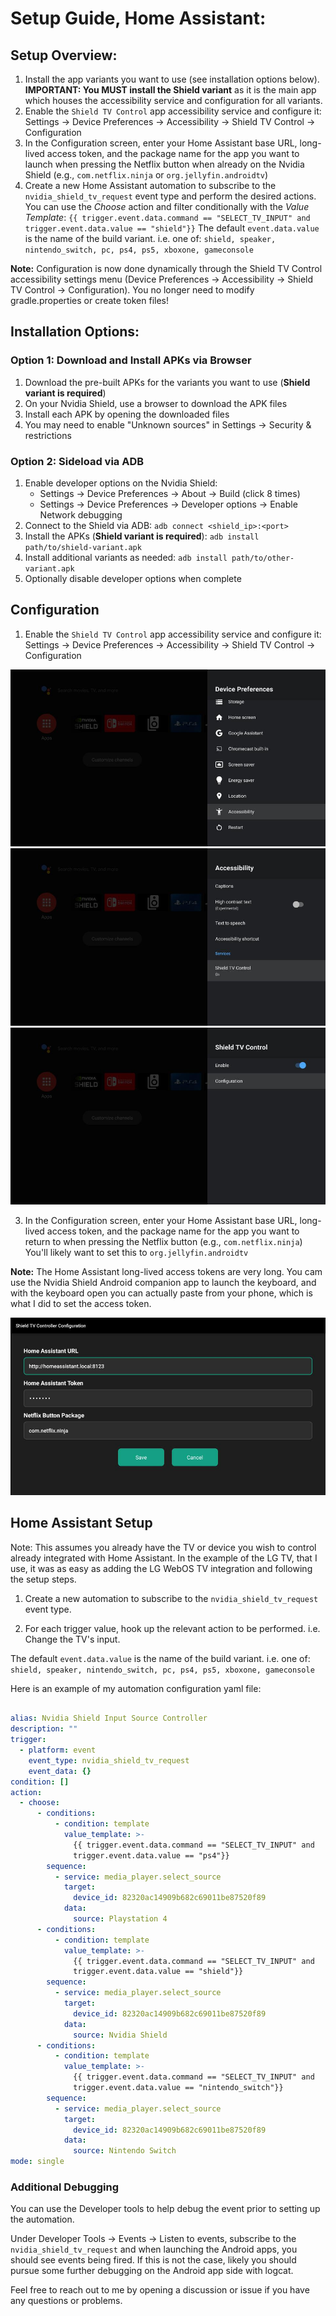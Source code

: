 # Setup Guide, Home Assistant:

## Setup Overview:
1. Install the app variants you want to use (see installation options below). **IMPORTANT: You MUST install the Shield variant** as it is the main app which houses the accessibility service and configuration for all variants.
2. Enable the `Shield TV Control` app accessibility service and configure it: Settings → Device Preferences → Accessibility → Shield TV Control → Configuration
3. In the Configuration screen, enter your Home Assistant base URL, long-lived access token, and the package name for the app you want to launch when pressing the Netflix button when already on the Nvidia Shield (e.g., `com.netflix.ninja` or `org.jellyfin.androidtv`)
4. Create a new Home Assistant automation to subscribe to the `nvidia_shield_tv_request` event type and perform the desired actions. You can use the *Choose* action and filter conditionally with the *Value Template*: `{{ trigger.event.data.command == "SELECT_TV_INPUT" and trigger.event.data.value == "shield"}}`
The default `event.data.value` is the name of the build variant. i.e. one of:
`shield, speaker, nintendo_switch, pc, ps4, ps5, xboxone, gameconsole`

**Note:** Configuration is now done dynamically through the Shield TV Control accessibility settings menu (Device Preferences → Accessibility → Shield TV Control → Configuration). You no longer need to modify gradle.properties or create token files!

## Installation Options:

### Option 1: Download and Install APKs via Browser
1. Download the pre-built APKs for the variants you want to use (**Shield variant is required**)
2. On your Nvidia Shield, use a browser to download the APK files
3. Install each APK by opening the downloaded files
4. You may need to enable "Unknown sources" in Settings → Security & restrictions

### Option 2: Sideload via ADB
1. Enable developer options on the Nvidia Shield:
   - Settings → Device Preferences → About → Build (click 8 times)
   - Settings → Device Preferences → Developer options → Enable Network debugging
2. Connect to the Shield via ADB: `adb connect <shield_ip>:<port>`
3. Install the APKs (**Shield variant is required**): `adb install path/to/shield-variant.apk`
4. Install additional variants as needed: `adb install path/to/other-variant.apk`
5. Optionally disable developer options when complete

## Configuration

1. Enable the `Shield TV Control` app accessibility service and configure it: Settings → Device Preferences → Accessibility → Shield TV Control → Configuration

![Finding Accessibility Menu](./screenshots/configuration-1-menu-finding-accessibility.jpg?raw=true "Finding Accessibility Menu")
![Finding App in Accessibility Menu](./screenshots/configuration-2-menu-finding-app.jpg?raw=true "Finding App Accessibility in Accessibility Menu")
![Shield Accessibility Options](./screenshots/configuration-3-menu-accessibility-options.jpg?raw=true "Shield Accessibility Options")

3. In the Configuration screen, enter your Home Assistant base URL, long-lived access token, and the package name for the app you want to return to when pressing the Netflix button (e.g., `com.netflix.ninja`) You'll likely want to set this to `org.jellyfin.androidtv`

**Note:** The Home Assistant long-lived access tokens are very long. You cam use the Nvidia Shield Android companion app to launch the keyboard, and with the keyboard open you can actually paste from your phone, which is what I did to set the access token.

![Configuration Screen](./screenshots/configuration-4-configuration-screen.jpg?raw=true "Configuration Screen")

## Home Assistant Setup

Note:
This assumes you already have the TV or device you wish to control already integrated with Home Assistant. In the example of the LG TV, that I use, it was as easy as adding the LG WebOS TV integration and following the setup steps.

1. Create a new automation to subscribe to the `nvidia_shield_tv_request` event type.
 
2. For each trigger value, hook up the relevant action to be performed. i.e. Change the TV's input.
 
The default `event.data.value` is the name of the build variant. i.e. one of:
`shield, speaker, nintendo_switch, pc, ps4, ps5, xboxone, gameconsole`

Here is an example of my automation configuration yaml file:
```yaml

alias: Nvidia Shield Input Source Controller
description: ""
trigger:
  - platform: event
    event_type: nvidia_shield_tv_request
    event_data: {}
condition: []
action:
  - choose:
      - conditions:
          - condition: template
            value_template: >-
              {{ trigger.event.data.command == "SELECT_TV_INPUT" and
              trigger.event.data.value == "ps4"}}
        sequence:
          - service: media_player.select_source
            target:
              device_id: 82320ac14909b682c69011be87520f89
            data:
              source: Playstation 4
      - conditions:
          - condition: template
            value_template: >-
              {{ trigger.event.data.command == "SELECT_TV_INPUT" and
              trigger.event.data.value == "shield"}}
        sequence:
          - service: media_player.select_source
            target:
              device_id: 82320ac14909b682c69011be87520f89
            data:
              source: Nvidia Shield
      - conditions:
          - condition: template
            value_template: >-
              {{ trigger.event.data.command == "SELECT_TV_INPUT" and
              trigger.event.data.value == "nintendo_switch"}}
        sequence:
          - service: media_player.select_source
            target:
              device_id: 82320ac14909b682c69011be87520f89
            data:
              source: Nintendo Switch
mode: single
```


### Additional Debugging

You can use the Developer tools to help debug the event prior to setting up the automation.

Under Developer Tools → Events → Listen to events, subscribe to the `nvidia_shield_tv_request` and when launching the Android apps, you should see events being fired.
If this is not the case, likely you should pursue some further debugging on the Android app side with logcat.


Feel free to reach out to me by opening a discussion or issue if you have any questions or problems.
